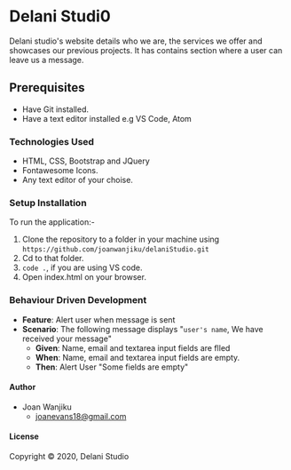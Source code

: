 # Delani Studi0
Delani studio's website details who we are, the services we offer and showcases our previous projects. It has contains section where a user can leave us a message.

## Prerequisites
- Have Git installed.
- Have a text editor installed e.g VS Code, Atom
### Technologies Used
- HTML, CSS, Bootstrap and JQuery
- Fontawesome Icons.
- Any text editor of your choise.
### Setup Installation
To run the application:-
1. Clone the repository to a folder in your machine using `https://github.com/joanwanjiku/delaniStudio.git`
2. Cd to that folder.
3. `code .`, if you are using VS code.
4. Open index.html on your browser.
### Behaviour Driven Development
- **Feature**: Alert user when message is sent
- **Scenario**: The following message displays "`user's name`, We have received your message"
   - **Given**: Name, email and textarea input fields are flled
   - **When**: Name, email and textarea input fields are empty.
   - **Then**: Alert User "Some fields are empty"

#### Author
- Joan Wanjiku
    - joanevans18@gmail.com
#### License
Copyright &copy; 2020, Delani Studio
